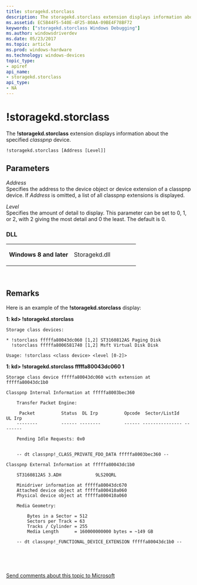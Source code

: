 ```yaml
---
title: storagekd.storclass
description: The storagekd.storclass extension displays information about the specified classpnp device.
ms.assetid: EC5B44F5-540E-4F25-80AA-09BE4F78BF72
keywords: ["storagekd.storclass Windows Debugging"]
ms.author: windowsdriverdev
ms.date: 05/23/2017
ms.topic: article
ms.prod: windows-hardware
ms.technology: windows-devices
topic_type:
- apiref
api_name:
- storagekd.storclass
api_type:
- NA
---
```


# !storagekd.storclass


The **!storagekd.storclass** extension displays information about the specified *classpnp* device.

```
!storagekd.storclass [Address [Level]] 
```

## <span id="Parameters"></span><span id="parameters"></span><span id="PARAMETERS"></span>Parameters


<span id="_______Address"></span><span id="_______address"></span><span id="_______ADDRESS"></span> *Address*  
Specifies the address to the device object or device extension of a classpnp device. If *Address* is omitted, a list of all classpnp extensions is displayed.

<span id="_______Level"></span><span id="_______level"></span><span id="_______LEVEL"></span> *Level*  
Specifies the amount of detail to display. This parameter can be set to 0, 1, or 2, with 2 giving the most detail and 0 the least. The default is 0.

### <span id="DLL"></span><span id="dll"></span>DLL

<table>
<colgroup>
<col width="50%" />
<col width="50%" />
</colgroup>
<tbody>
<tr class="odd">
<td align="left"><p><strong>Windows 8 and later</strong></p></td>
<td align="left"><p>Storagekd.dll</p></td>
</tr>
</tbody>
</table>

 

Remarks
-------

Here is an example of the **!storagekd.storclass** display:

**1: kd&gt; !storagekd.storclass**

```
Storage class devices:

* !storclass fffffa80043dc060 [1,2] ST3160812AS Paging Disk       
  !storclass fffffa8006581740 [1,2] Msft Virtual Disk Disk       

Usage: !storclass <class device> <level [0-2]>
```

**1: kd&gt; !storagekd.storclass fffffa80043dc060 1**

```
Storage class device fffffa80043dc060 with extension at fffffa80043dc1b0

Classpnp Internal Information at fffffa8003bec360

    Transfer Packet Engine:

     Packet          Status  DL Irp          Opcode  Sector/ListId   UL Irp 
    --------         ------ --------         ------ --------------- --------

    Pending Idle Requests: 0x0


    -- dt classpnp!_CLASS_PRIVATE_FDO_DATA fffffa8003bec360 --

Classpnp External Information at fffffa80043dc1b0

    ST3160812AS 3.ADH             9LS20QRL 

    Minidriver information at fffffa80043dc670
    Attached device object at fffffa800410a060
    Physical device object at fffffa800410a060

    Media Geometry:

        Bytes in a Sector = 512
        Sectors per Track = 63
        Tracks / Cylinder = 255
        Media Length      = 160000000000 bytes = ~149 GB

    -- dt classpnp!_FUNCTIONAL_DEVICE_EXTENSION fffffa80043dc1b0 --
```

 

 

[Send comments about this topic to Microsoft](mailto:wsddocfb@microsoft.com?subject=Documentation%20feedback%20[debugger\debugger]:%20!storagekd.storclass%20%20RELEASE:%20%285/15/2017%29&body=%0A%0APRIVACY%20STATEMENT%0A%0AWe%20use%20your%20feedback%20to%20improve%20the%20documentation.%20We%20don't%20use%20your%20email%20address%20for%20any%20other%20purpose,%20and%20we'll%20remove%20your%20email%20address%20from%20our%20system%20after%20the%20issue%20that%20you're%20reporting%20is%20fixed.%20While%20we're%20working%20to%20fix%20this%20issue,%20we%20might%20send%20you%20an%20email%20message%20to%20ask%20for%20more%20info.%20Later,%20we%20might%20also%20send%20you%20an%20email%20message%20to%20let%20you%20know%20that%20we've%20addressed%20your%20feedback.%0A%0AFor%20more%20info%20about%20Microsoft's%20privacy%20policy,%20see%20http://privacy.microsoft.com/default.aspx. "Send comments about this topic to Microsoft")




